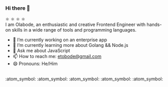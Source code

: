 ### Hi there 👋

<!--
**olabodeeto/olabodeeto** is a ✨ _special_ ✨ repository because its `README.md` (this file) appears on your GitHub profile.

Here are some ideas to get you started:

- 🔭 I’m currently working on ...
- 🌱 I’m currently learning ...
- 👯 I’m looking to collaborate on ...
- 🤔 I’m looking for help with ...
- 💬 Ask me about ...
- 📫 How to reach me: ...
- 😄 Pronouns: ...
- ⚡ Fun fact: ...
-->
:atom_symbol: :atom_symbol: :atom_symbol: :atom_symbol: <br>
I am Olabode, an enthusiastic and creative Frontend Engineer with hands-on skills in a wide range of tools and programming languages. <br>
- 🔭 I’m currently working on an enterprise app
- 🌱 I’m currently learning more about Golang && Node.js
- 💬 Ask me about JavaScript
- 📫 How to reach me: etobode@gmail.com
- 😄 Pronouns: He/Him
<br>
:atom_symbol: :atom_symbol: :atom_symbol: :atom_symbol: :atom_symbol:


